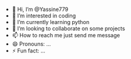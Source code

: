 - 👋 Hi, I’m @Yassine779
- 👀 I’m interested in coding 
- 🌱 I’m currently learning python
- 💞️ I’m looking to collaborate on some projects
- 📫 How to reach me just send me message
- 😄 Pronouns: ...
- ⚡ Fun fact: ...

<!---
Yassine779/Yassine779 is a ✨ special ✨ repository because its `README.md` (this file) appears on your GitHub profile.
You can click the Preview link to take a look at your changes.
--->
